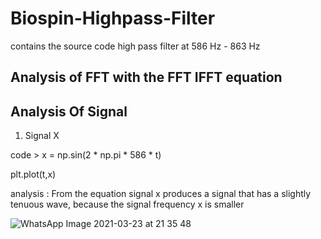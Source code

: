 # Biospin-Highpass-Filter
contains the source code high pass filter at 586 Hz - 863 Hz

## Analysis of FFT with the FFT IFFT equation





## Analysis Of Signal 
1. Signal X

code > x = np.sin(2 * np.pi * 586 * t) 

plt.plot(t,x)

analysis : From the equation signal x produces a signal that has a slightly tenuous wave, because the signal frequency x is smaller

![WhatsApp Image 2021-03-23 at 21 35 48](https://user-images.githubusercontent.com/81221913/112155764-96191380-8c20-11eb-8e59-061c37df874f.jpeg)

